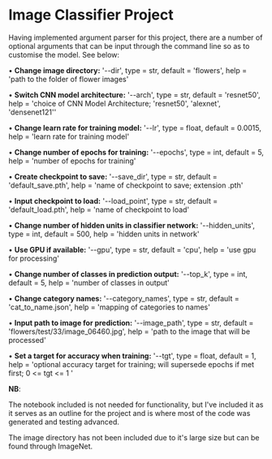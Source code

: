 # Image Classifier Project

Having implemented argument parser for this project, there are a number of optional arguments that can be input through the command line so as to customise the model. See below:

•	**Change image directory:** '--dir', type = str, default = 'flowers', help = 'path to the folder of flower images'

•	**Switch CNN model architecture:** '--arch', type = str, default = 'resnet50', help = 'choice of CNN Model Architecture; 'resnet50', 'alexnet', 'densenet121''

•	**Change learn rate for training model:** '--lr', type = float, default = 0.0015, help = 'learn rate for training model'

•	**Change number of epochs for training:** '--epochs', type = int, default = 5, help = 'number of epochs for training'

•	**Create checkpoint to save:** '--save_dir', type = str, default = 'default_save.pth', help = 'name of checkpoint to save; extension .pth'

•	**Input checkpoint to load:** '--load_point', type = str, default = 'default_load.pth', help = 'name of checkpoint to load'

•	**Change number of hidden units in classifier network:** '--hidden_units', type = int, default = 500, help = 'hidden units in network'

•	**Use GPU if available:** '--gpu', type = str, default = 'cpu', help = 'use gpu for processing'

•	**Change number of classes in prediction output:** '--top_k', type = int, default = 5, help = 'number of classes in output'

•	**Change category names:** '--category_names', type = str, default = 'cat_to_name.json', help = 'mapping of categories to names'

•	**Input path to image for prediction:** '--image_path', type = str, default = 'flowers/test/33/image_06460.jpg', help = 'path to the image that will be processed'

•	**Set a target for accuracy when training:** '--tgt', type = float, default = 1, help = 'optional accuracy target for training; will supersede epochs if met first; 0 <= tgt <= 1 '

**NB**: 

The notebook included is not needed for functionality, but I've included it as it serves as an outline for the project and is where most of the code was generated and testing advanced. 

The image directory has not been included due to it's large size but can be found through ImageNet.
